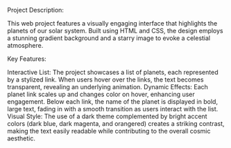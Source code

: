 Project Description:

This web project features a visually engaging interface that highlights the planets of our solar system. Built using HTML and CSS, the design employs a stunning gradient background and a starry image to evoke a celestial atmosphere.

Key Features:

Interactive List: The project showcases a list of planets, each represented by a stylized link. When users hover over the links, the text becomes transparent, revealing an underlying animation.
Dynamic Effects: Each planet link scales up and changes color on hover, enhancing user engagement. Below each link, the name of the planet is displayed in bold, large text, fading in with a smooth transition as users interact with the list.
Visual Style: The use of a dark theme complemented by bright accent colors (dark blue, dark magenta, and orangered) creates a striking contrast, making the text easily readable while contributing to the overall cosmic aesthetic.
